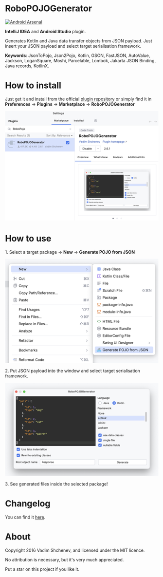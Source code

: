 # RoboPOJOGenerator

[![Android Arsenal](https://img.shields.io/badge/Android%20Arsenal-RoboPOJOGenerator-green.svg?style=true)](https://android-arsenal.com/details/1/4429)

<!-- Plugin description -->
<p><b>IntelliJ IDEA</b> and <b>Android Studio</b> plugin.</p>

<p>Generates Kotlin and Java data transfer objects from JSON payload. Just insert your JSON payload and select target serialisation framework.</p>

<p><b>Keywords</b>: JsonToPojo, Json2Pojo, Kotlin, GSON, FastJSON, AutoValue, Jackson, LoganSquare, Moshi, Parcelable, Lombok, Jakarta JSON Binding, Java records, KotlinX.</p>
<!-- Plugin description end -->

# How to install

<p>Just get it and install from the official <a href="https://plugins.jetbrains.com/plugin/8634">plugin repository</a> or simply find it in <b>Preferences</b> -> <b>Plugins</b> -> <b>Marketplace</b> -> <b>RoboPOJOGenerator</b></p>
<p><img src="images/install_v202.png" alt="installation image"></p>

# How to use

<p>1. Select a target package -> <b>New</b> -> <b>Generate POJO from JSON</b> </p>

<p><img src="images/plugin_start_v202.png" alt="how to start image"></p>

<p>2. Put JSON payload into the window and select target serialisation framework.</p>

<p><img src="images/plugin_window_v202.png" alt="example image"></p>

<p>3. See generated files inside the selected package!</p>

# Changelog

You can find it [here](https://github.com/robohorse/RoboPOJOGenerator/blob/master/CHANGELOG.md).

# About

<p>Copyright 2016 Vadim Shchenev, and licensed under the MIT licence.</p>
<p> No attribution is necessary, but it's very much appreciated.</p>
<p>Put a star on this project if you like it.</p>